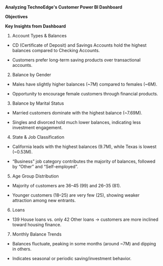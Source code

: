 **Analyzing TechnoEdge's Customer Power BI Dashboard**

**Objectives**

**Key Insights from Dashboard**

1. Account Types & Balances

- CD (Certificate of Deposit) and Savings Accounts hold the highest balances compared to Checking Accounts.

- Customers prefer long-term saving products over transactional accounts.

2. Balance by Gender

- Males have slightly higher balances (~7M) compared to females (~6M).

- Opportunity to encourage female customers through financial products.

3. Balance by Marital Status

- Married customers dominate with the highest balance (~7.69M).

- Singles and divorced hold much lower balances, indicating less investment engagement.

4. State & Job Classification

- California leads with the highest balances (9.7M), while Texas is lowest (~0.53M).

- “Business” job category contributes the majority of balances, followed by “Other” and “Self-employed”.

5. Age Group Distribution

- Majority of customers are 36–45 (99) and 26–35 (81).

- Younger customers (18–25) are very few (25), showing weaker attraction among new entrants.

6. Loans

- 139 House loans vs. only 42 Other loans → customers are more inclined toward housing finance.

7. Monthly Balance Trends

- Balances fluctuate, peaking in some months (around ~7M) and dipping in others.

- Indicates seasonal or periodic saving/investment behavior.

